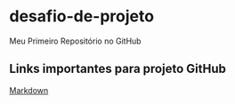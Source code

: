 # desafio-de-projeto
Meu Primeiro Repositório no GitHub 

## Links importantes para projeto GitHub
[Markdown](https://www.markdownguide.org/getting-started/)
